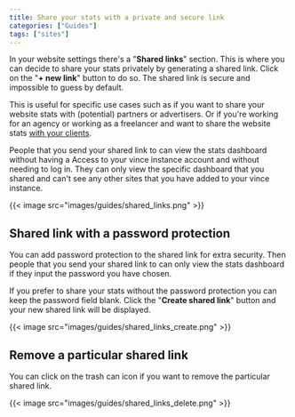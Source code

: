 ```yaml
---
title: Share your stats with a private and secure link
categories: ["Guides"]
tags: ["sites"]
---
```


<!--more-->

In  your website settings there's a "**Shared links**" section. This is where you can decide to share your stats privately by generating a shared link. Click on the "**+ new link**" button to do so. The shared link is secure and impossible to guess by default. 

This is useful for specific use cases such as if you want to share your website stats with (potential) partners or advertisers. Or if you're working for an agency or working as a freelancer and want to share the website stats [with your clients](https://vinceanalytics.com/guides/usecase/for-freelancers-agencies).

People that you send your shared link to can view the stats dashboard without having a Access to your vince instance account and without needing to log in. They can only view the specific dashboard that you shared and can't see any other sites that you have added to your vince instance.

{{< image src="images/guides/shared_links.png" >}}
## Shared link with a password protection

You can add password protection to the shared link for extra security. Then people that you send your shared link to can only view the stats dashboard if they input the password you have chosen.

If you prefer to share your stats without the password protection you can keep the password field blank. Click the "**Create shared link**" button and your new shared link will be displayed.

{{< image src="images/guides/shared_links_create.png" >}}

## Remove a particular shared link

You can click on the trash can icon if you want to remove the particular shared link.

{{< image src="images/guides/shared_links_delete.png" >}}